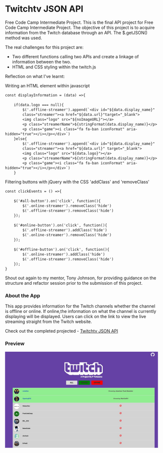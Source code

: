 # Twitchtv JSON API
Free Code Camp Intermediate Project.
This is the final API project for Free Code Camp Intermediate Project. The objective of this project is to acquire information from the Twitch database through an API. The $.getJSON() method was used.

The real challenges for this project are:
* Two different functions calling two APIs and create a linkage of information between the two.
* HTML and CSS styling within the twitch.js

Reflection on what I've learnt:

Writing an HTML element within javascript

```
const displayInformation = (data) =>{
        
    if(data.logo === null){
        $('.offline-streamer').append(`<div id="${data.display_name}" 
        class="streamer"><a href="${data.url}"target="_blank">
        <img class="logo" src="${noImageURL}"></a>
        <p class="streamerName">${stringFormat(data.display_name)}</p>
        <p class="game"><i class="fa fa-ban iconFormat" aria-hidden="true"></i></p></div>`)
    }else{
        $('.offline-streamer').append(`<div id="${data.display_name}" 
        class="streamer"><a href="${data.url}" target="_blank">
        <img class="logo" src="${data.logo}"></a>
        <p class="streamerName">${stringFormat(data.display_name)}</p>
        <p class="game"><i class="fa fa-ban iconFormat" aria-hidden="true"></i></p></div>`)
    }
```

Filtering buttons with jQuery with the CSS 'addClass' and 'removeClass'

```
const clickEvents = () =>{

    $('#all-button').on('click', function(){
        $('.online-streamer').removeClass('hide')
        $('.offline-streamer').removeClass('hide')
    });
    
    $('#online-button').on('click', function(){
        $('.offline-streamer').addClass('hide')
        $('.online-streamer').removeClass('hide')        
    });
    
    $('#offline-button').on('click', function(){
        $('.online-streamer').addClass('hide')
        $('.offline-streamer').removeClass('hide')
    });
}
```
Shout out again to my mentor, Tony Johnson, for providing guidance on the structure and refactor session prior to the submission of this project. 

### About the App
This app provides information for the Twitch channels whether the channel is offline or online. If online,the information on what the channel is currently displaying will be displayed. Users can click on the link to view the live streaming straight from the Twitch website.

Check out the completed projected - [Twitchtv JSON API](https://promie.github.io/twitch/)

### Preview
![alt text](https://github.com/promie/twitch/blob/master/img/preview.JPG "Main App")
